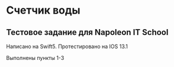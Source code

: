 #  Счетчик воды

## Тестовое задание для Napoleon IT School

Написано на Swift5. Протестировано на IOS 13.1

Выполнены пункты 1-3
